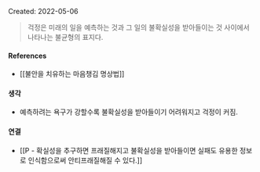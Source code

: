 Created: 2022-05-06

>걱정은 미래의 일을 예측하는 것과 그 일의 불확실성을 받아들이는 것 사이에서 나타나는 불균형의 표지다.

#### References
- [[불안을 치유하는 마음챙김 명상법]]

#### 생각
- 예측하려는 욕구가 강할수록 불확실성을 받아들이기 어려워지고 걱정이 커짐.

#### 연결
- [[P - 확실성을 추구하면 프래질해지고 불확실성을 받아들이면 실패도 유용한 정보로 인식함으로써 안티프래질해질 수 있다.]]
